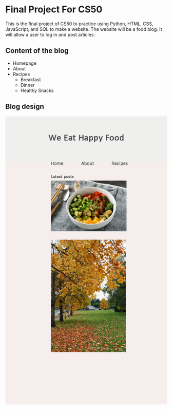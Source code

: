 # Final Project For CS50
This is the final project of CS50 to practice using Python, HTML, CSS, JavaScript, and SQL to make a website.
The website will be a food blog. It will allow a user to log in and post articles.

## Content of the blog

* Homepage
* About
* Recipes
    * Breakfast
    * Dinner
    * Healthy Snacks

## Blog design

![this is the blog design png](https://github.com/mengx520/cs50_finalproject_foodblog/blob/master/cs50%20blog.png?raw=true)

